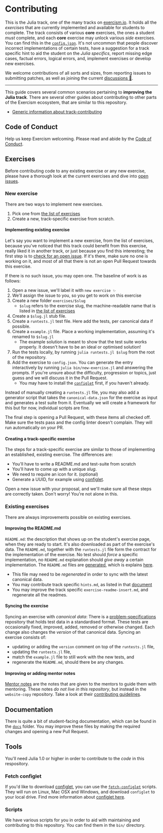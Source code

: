 # Contributing

This is the Julia track, one of the many tracks on [exercism.io][web-exercism].
It holds all the _exercises_ that are currently implemented and available for students to complete.
The track consists of various **core** exercises, the ones a student _must_ complete, and each **core** exercise may unlock various _side_ exercises.
You can find this in the [`config.json`][file-config].
It's not uncommon that people discover incorrect implementations of certain tests, have a suggestion for a track specific hint to aid the student on the _Julia specifics_, report missing edge cases, factual errors, logical errors, and, implement exercises or develop new exercises.

We welcome contributions of all sorts and sizes, from reporting issues to submitting patches, as well as joining the current [discussions 💬][issue-discussion].

---

This guide covers several common scenarios pertaining to **improving the Julia track**. There are several other guides about contributing to other parts of the Exercism ecosystem, that are similar to this repository.

* [Generic information about track-contributing][contributing-generic]

## Code of Conduct

Help us keep Exercism welcoming. Please read and abide by the [Code of Conduct][coc].

## Exercises

Before contributing code to any existing exercise or any new exercise, please have a thorough look at the current exercises and dive into [open issues][issue-open].

### New exercise

There are two ways to implement new exercises.

1. Pick one from [the list of exercises][list-of-exercises]
2. Create a new, track-specific exercise from scratch.

#### Implementing existing exercise

Let's say you want to implement a new exercise, from the list of exercises, because you've noticed that this track could benefit from this exercise, really liked it in another track, or just because you find this interesting; the first step is to [check for an open issue][issue-new-exercise].
If it's there, make sure no one is working on it, and most of all that there is not an open Pull Request towards this exercise.

If there is no such issue, you may open one. The baseline of work is as follows:

1. Open a new issue, we'll label it with `new exercise ✨`
2. We'll assign the issue to you, so you get to work on this exercise
3. Create a new folder `exercises/$slug`
   - `$slug` refers to the exercise slug, the machine-readable name that is listed in [the list of exercises][list-of-exercises]
4. Create a `$slug.jl` stub file.
5. Create a `runtests.jl` test file. Here add the tests, per canonical data if possible.
6. Create a `example.jl` file. Place a working implementation, assuming it's renamed to `$slug.jl`
   - The example solution is meant to show that the test suite works properly. It doesn't have to be an ideal or optimised solution!
7. Run the tests locally, by running `julia runtests.jl $slug` from the root of the repository.
8. Add the exercise to `config.json`. You can generate the entry interactively by running `julia bin/new-exercise.jl` and answering the prompts. If you're unsure about the difficulty, progression or topics, just guess and we will discuss it in the Pull Request.
   - You may have to install the [`configlet`](#fetch-configlet) first, if you haven't already.

Instead of manually creating a `runtests.jl` file, you may also add a generator script that takes the `canonical-data.json` for the exercise as input and generates a test suite from it.
Eventually we will create a framework for this but for now, individual scripts are fine.

The final step is opening a Pull Request, with these items all checked off.
Make sure the tests pass and the config linter doesn't complain.
They will run automatically on your PR.

#### Creating a track-specific exercise

The steps for a track-specific exercise are similar to those of implementing an established, existing exercise. The differences are:

- You'll have to write a README.md and test-suite from scratch
- You'll have to come up with a unique _slug_.
- We need to require an icon for it. (optional)
- Generate a UUID, for example using [configlet][configlet].

Open a new issue with your proposal, and we'll make sure all these steps are correctly taken.
Don't worry!
You're not alone in this.

### Existing exercises

There are always improvements possible on existing exercises. 

#### Improving the README.md

`README.md`: the description that shows up on the student's exercise page, when they are ready to start.
It's also downloaded as part of the exercise's data.
The `README.md`, together with the `runtests.jl` file form the contract for the implementation of the exercise.
No test should _force_ a specific implementation, no `README.md` explanation should _give away_ a certain implementation.
The `README.md` files are [generated][doc-readme], which is explains [here][doc-readme].

  - This file may need to be _regenerated_ in order to sync with the latest canonical data.
  - You may contribute track specific `hints.md`, as listed in that [document][doc-readme]
  - You may improve the track specific `exercise-readme-insert.md`, and regenerate all the readmes.

#### Syncing the exercise

Syncing an exercise with _canonical data_: There is a [problem-specifications][problem-specifications] repository that holds test data in a standardised format.
These tests are occasionally fixed, improved, added, removed or otherwise changed.
Each change also changes the _version_ of that canonical data.
Syncing an exercise consists of:

  - updating or adding the `version` comment on top of the `runtests.jl` file, 
  - updating the `runtests.jl` file,
  - match the `example.jl` file to still work with the new tests, and 
  - regenerate the `README.md`, should there be any changes.

#### Improving or adding mentor notes

[Mentor notes][mentor-notes] are the notes that are given to the mentors to guide them with mentoring.
These notes _do not live in this repository_, but instead in the `website-copy` repository.
Take a look at their [contributing guidelines][contributing-website-copy].

## Documentation

There is quite a bit of student-facing documentation, which can be found in the [`docs`][file-docs] folder.
You may improve these files by making the required changes and opening a new Pull Request.

## Tools

You'll need Julia 1.0 or higher in order to contribute to the _code_ in this respository.

### Fetch configlet

If you'd like to download [configlet][configlet], you can use the [`fetch-configlet`][bin-fetch-configlet] scripts.
They will run on Linux, Mac OSX and Windows, and download `configlet` to your local drive.
Find more information about [configlet here][configlet].

### Scripts

We have various scripts for you in order to aid with maintaining and contributing to this repository.
You can find them in the `bin/` directory.

[configlet]: https://github.com/exercism/docs/blob/master/language-tracks/configuration/configlet.md
[bin-fetch-configlet]: https://github.com/exercism/julia/blob/master/bin/fetch-configlet
[web-exercism]: https://exercism.io
[file-config]: https://github.com/exercism/julia/blob/master/config.json
[file-docs]: https://github.com/exercism/julia/blob/master/docs
[issue-open]: https://github.com/exercism/julia/issues
[issue-discussion]: https://github.com/exercism/julia/labels/discussion%20%3Aspeech_balloon%3A
[issue-new-exercise]: https://github.com/exercism/julia/issues?q=is%3Aopen+is%3Aissue+label%3A%22%3Asparkles%3A+new+exercise%22
[list-of-exercises]: https://tracks.exercism.io/julia/master/unimplemented
[contributing-generic]: https://github.com/exercism/docs/tree/master/contributing-to-language-tracks
[contributing-website-copy]: https://github.com/exercism/website-copy#contributing
[doc-readme]: https://github.com/exercism/docs/blob/master/language-tracks/exercises/anatomy/readmes.md
[problem-specifications]: https://github.com/exercism/problem-specifications
[coc]: ./CODE_OF_CONDUCT.md
[mentor-notes]: https://github.com/exercism/website-copy/tree/master/tracks/julia/exercises
